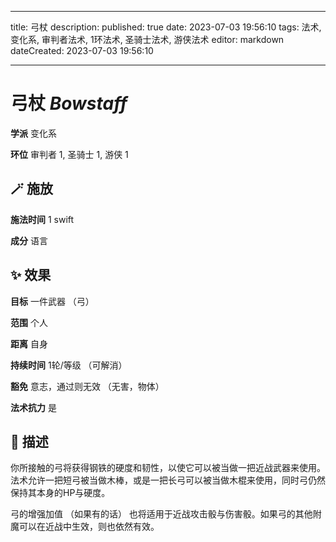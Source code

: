 
---
title: 弓杖
description: 
published: true
date: 2023-07-03 19:56:10
tags: 法术, 变化系, 审判者法术, 1环法术, 圣骑士法术, 游侠法术
editor: markdown
dateCreated: 2023-07-03 19:56:10

---

# **弓杖** *Bowstaff*

**学派** 变化系 

**环位** 审判者 1, 圣骑士 1, 游侠 1

## 🪄 施放

**施法时间** 1 swift

**成分** 语言

## ✨ 效果 

**目标** 一件武器 （弓） 

**范围** 个人

**距离** 自身  

**持续时间** 1轮/等级 （可解消） 

**豁免** 意志，通过则无效 （无害，物体）

**法术抗力** 是

## 📖 描述

你所接触的弓将获得钢铁的硬度和韧性，以使它可以被当做一把近战武器来使用。法术允许一把短弓被当做木棒，或是一把长弓可以被当做木棍来使用，同时弓仍然保持其本身的HP与硬度。

弓的增强加值 （如果有的话） 也将适用于近战攻击骰与伤害骰。如果弓的其他附魔可以在近战中生效，则也依然有效。
    